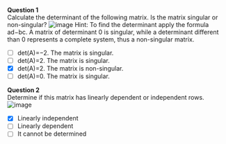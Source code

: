**Question 1**<br>
Calculate the determinant of the following matrix. Is the matrix singular or non-singular?
![image](https://github.com/user-attachments/assets/8a69b93c-8f6c-46b4-b4f5-34b24a280f83)
Hint: To find the determinant apply the formula ad−bc. A matrix of determinant 0 is singular, while a determinant different than 0 represents a complete system, thus a non-singular matrix.
- [ ] det(A)=−2. The matrix is singular.
- [ ] det(A)=2. The matrix is singular.
- [x] det(A)=2. The matrix is non-singular.
- [ ] det(A)=0. The matrix is singular.

**Question 2**<br>
Determine if this matrix has linearly dependent or independent rows.
![image](https://github.com/user-attachments/assets/76ad3982-5498-4ccc-896f-8cc4fceddefe)
- [x] Linearly independent
- [ ] Linearly dependent
- [ ] It cannot be determined
